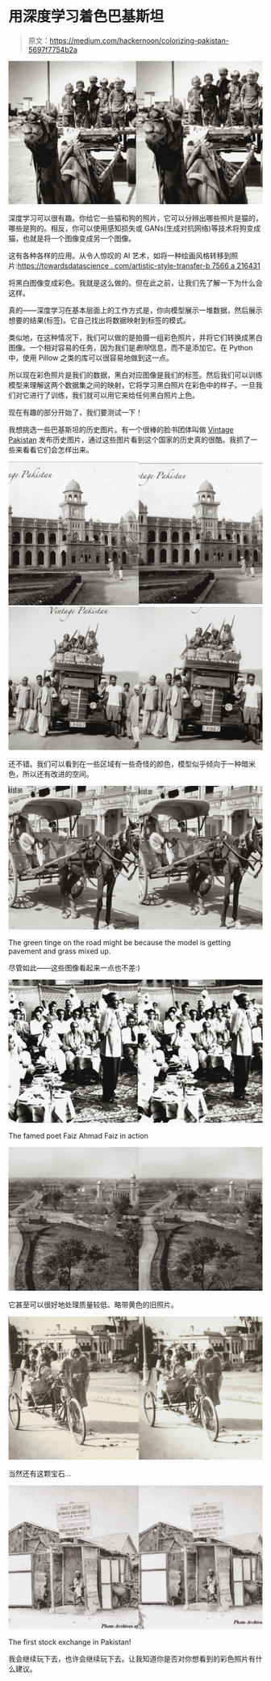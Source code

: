 # 用深度学习着色巴基斯坦

> 原文：<https://medium.com/hackernoon/colorizing-pakistan-5697f7754b2a>

![](img/b132237fae719a26429fefed5fb161a4.png)

深度学习可以很有趣。你给它一些猫和狗的照片，它可以分辨出哪些照片是猫的，哪些是狗的。相反，你可以使用感知损失或 GANs(生成对抗网络)等技术将狗变成猫，也就是将一个图像变成另一个图像。

这有各种各样的应用。从令人惊叹的 AI 艺术，如将一种绘画风格转移到照片:[https://towardsdatascience . com/artistic-style-transfer-b 7566 a 216431](https://towardsdatascience.com/artistic-style-transfer-b7566a216431)

将黑白图像变成彩色。我就是这么做的。但在此之前，让我们先了解一下为什么会这样。

真的——深度学习在基本层面上的工作方式是，你向模型展示一堆数据，然后展示想要的结果(标签)。它自己找出将数据映射到标签的模式。

类似地，在这种情况下，我们可以做的是拍摄一组彩色照片，并将它们转换成黑白图像。一个相对容易的任务，因为我们是*删除*信息，而不是添加它。在 Python 中，使用 Pillow 之类的库可以很容易地做到这一点。

所以现在彩色照片是我们的数据，黑白对应图像是我们的标签。然后我们可以训练模型来理解这两个数据集之间的映射，它将学习黑白照片在彩色中的样子。一旦我们对它进行了训练，我们就可以用它来给任何黑白照片上色。

现在有趣的部分开始了，我们要测试一下！

我想挑选一些巴基斯坦的历史图片。有一个很棒的脸书团体叫做 [Vintage Pakistan](https://www.facebook.com/VintagePakistan/) 发布历史图片，通过这些图片看到这个国家的历史真的很酷。我抓了一些来看看它们会怎样出来。

![](img/17cdb8618f070dc792b4c69a471b84a8.png)![](img/f326a189a1fa22e7a3c9276077587b3c.png)

还不错。我们可以看到在一些区域有一些奇怪的颜色，模型似乎倾向于一种暗米色，所以还有改进的空间。

![](img/c7ea46ef2906b484c598c032207236ea.png)

The green tinge on the road might be because the model is getting pavement and grass mixed up.

尽管如此——这些图像看起来一点也不差:)

![](img/1da5c39074a4bd2cee6da1e69240f03b.png)

The famed poet Faiz Ahmad Faiz in action

![](img/ac66b4dfd9241b10a4ad693a41a9d018.png)

它甚至可以很好地处理质量较低、略带黄色的旧照片。

![](img/048229d77b4cf220d940c3fc4b3aca53.png)

当然还有这颗宝石…

![](img/562382c4bcdbb624c4c3c53937d1b328.png)

The first stock exchange in Pakistan!

我会继续玩下去，也许会继续玩下去。让我知道你是否对你想看到的彩色照片有什么建议。